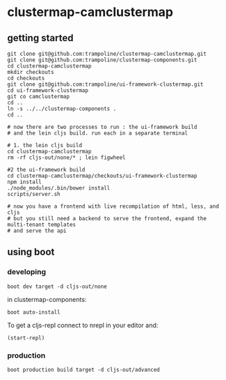 # clustermap-camclustermap

## getting started

    git clone git@github.com:trampoline/clustermap-camclustermap.git
    git clone git@github.com:trampoline/clustermap-components.git
    cd clustermap-camclustermap
    mkdir checkouts
    cd checkouts
    git clone git@github.com:trampoline/ui-framework-clustermap.git
    cd ui-framework-clustermap
    git co camclustermap
    cd ..
    ln -s ../../clustermap-components .
    cd ..

    # now there are two processes to run : the ui-framework build
    # and the lein cljs build. run each in a separate terminal

    # 1. the lein cljs build
    cd clustermap-camclustermap
    rm -rf cljs-out/none/* ; lein figwheel

    #2 the ui-framework build
    cd clustermap-camclustermap/checkouts/ui-framework-clustermap
    npm install
    ./node_modules/.bin/bower install
    scripts/server.sh

    # now you have a frontend with live recompilation of html, less, and cljs
    # but you still need a backend to serve the frontend, expand the multi-tenant templates
    # and serve the api

## using boot

### developing

    boot dev target -d cljs-out/none

in clustermap-components:

    boot auto-install

To get a cljs-repl connect to nrepl in your editor and:

    (start-repl)


### production

    boot production build target -d cljs-out/advanced
